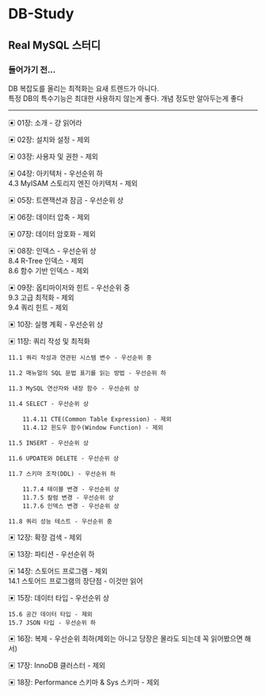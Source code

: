# DB-Study
## Real MySQL 스터디
### 들어가기 전...
DB 복잡도를 올리는 최적화는 요새 트렌드가 아니다.  
특정 DB의 특수기능은 최대한 사용하지 않는게 좋다. 개념 정도만 알아두는게 좋다

***

▣ 01장: 소개 - 걍 읽어라

▣ 02장: 설치와 설정 - 제외

▣ 03장: 사용자 및 권한 - 제외

▣ 04장: 아키텍처 - 우선순위 하  
    4.3 MyISAM 스토리지 엔진 아키텍처 - 제외

▣ 05장: 트랜잭션과 잠금 - 우선순위 상

▣ 06장: 데이터 압축 - 제외

▣ 07장: 데이터 암호화 - 제외

▣ 08장: 인덱스 - 우선순위 상  
    8.4 R-Tree 인덱스 - 제외  
    8.6 함수 기반 인덱스 - 제외

▣ 09장: 옵티마이저와 힌트 - 우선순위 중  
    9.3 고급 최적화 - 제외  
    9.4 쿼리 힌트 - 제외

▣ 10장: 실행 계획 - 우선순위 상

▣ 11장: 쿼리 작성 및 최적화

    11.1 쿼리 작성과 연관된 시스템 변수 - 우선순위 중

    11.2 매뉴얼의 SQL 문법 표기를 읽는 방법 - 우선순위 하

    11.3 MySQL 연산자와 내장 함수 - 우선순위 상

    11.4 SELECT - 우선순위 상

        11.4.11 CTE(Common Table Expression) - 제외  
        11.4.12 윈도우 함수(Window Function) - 제외

    11.5 INSERT - 우선순위 상

    11.6 UPDATE와 DELETE - 우선순위 상

    11.7 스키마 조작(DDL) - 우선순위 하

        11.7.4 테이블 변경 - 우선순위 상  
        11.7.5 칼럼 변경 - 우선순위 상  
        11.7.6 인덱스 변경 - 우선순위 상

    11.8 쿼리 성능 테스트 - 우선순위 중

▣ 12장: 확장 검색 - 제외

▣ 13장: 파티션 - 우선순위 하

▣ 14장: 스토어드 프로그램 - 제외  
    14.1 스토어드 프로그램의 장단점 - 이것만 읽어

▣ 15장: 데이터 타입 - 우선순위 상

    15.6 공간 데이터 타입 - 제외  
    15.7 JSON 타입 - 우선순위 하

▣ 16장: 복제 - 우선순위 최하(제외는 아니고 당장은 몰라도 되는데 꼭 읽어봤으면 해서)

▣ 17장: InnoDB 클러스터 - 제외

▣ 18장: Performance 스키마 & Sys 스키마 - 제외

